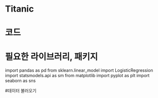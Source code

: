 # Titanic

# 코드
# 필요한 라이브러리, 패키지
import pandas as pd
from sklearn.linear_model import LogisticRegression
import statsmodels.api as sm
from matplotlib import pyplot as plt
import seaborn as sns

#데이터 불러오기
